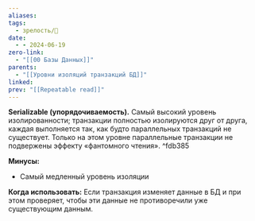 ```yaml
---
aliases: 
tags:
  - зрелость/🌱
date:
  - - 2024-06-19
zero-link:
  - "[[00 Базы Данных]]"
parents:
  - "[[Уровни изоляций транзакций БД]]"
linked: 
prev: "[[Repeatable read]]"
---
```

**Serializable (упорядочиваемость).** Самый высокий уровень изолированности; транзакции полностью изолируются друг от друга, каждая выполняется так, как будто параллельных транзакций не существует. Только на этом уровне параллельные транзакции не подвержены эффекту «фантомного чтения». ^fdb385

**Минусы:**
- Самый медленный уровень изоляции

**Когда использовать:** Если транзакция изменяет данные в БД и при этом проверяет, чтобы эти данные не противоречили уже существующим данным.